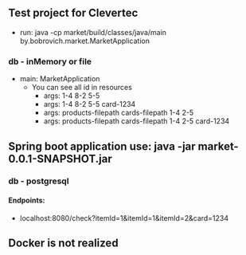 ## Test project for Clevertec
- run: java -cp market/build/classes/java/main by.bobrovich.market.MarketApplication
### db - inMemory or file
- main: MarketApplication
  - You can see all id in resources
    - args: 1-4 8-2 5-5 
    - args: 1-4 8-2 5-5 card-1234
    - args: products-filepath cards-filepath 1-4 2-5
    - args: products-filepath cards-filepath 1-4 2-5 card-1234

## Spring boot application use: java -jar market-0.0.1-SNAPSHOT.jar
### db - postgresql
#### Endpoints:
- localhost:8080/check?itemId=1&itemId=1&itemId=2&card=1234

## Docker is not realized